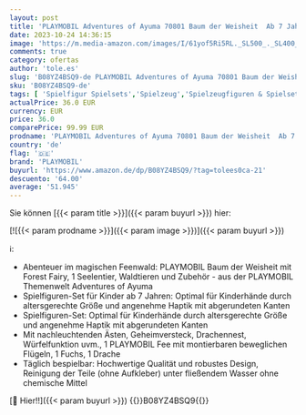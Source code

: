 ```yaml
---
layout: post
title: 'PLAYMOBIL Adventures of Ayuma 70801 Baum der Weisheit  Ab 7 Jahren'
date: 2023-10-24 14:36:15
image: 'https://m.media-amazon.com/images/I/61yof5Ri5RL._SL500_._SL400_.jpg'
comments: true
category: ofertas
author: 'tole.es'
slug: 'B08YZ4BSQ9-de PLAYMOBIL Adventures of Ayuma 70801 Baum der Weisheit Ab 7...'
sku: 'B08YZ4BSQ9-de'
tags: [ 'Spielfigur Spielsets','Spielzeug','Spielzeugfiguren & Spielsets','playmobil','🇩🇪', ]
actualPrice: 36.0 EUR
currency: EUR
price: 36.0
comparePrice: 99.99 EUR
prodname: 'PLAYMOBIL Adventures of Ayuma 70801 Baum der Weisheit  Ab 7 Jahren'
country: 'de'
flag: '🇩🇪'
brand: 'PLAYMOBIL'
buyurl: 'https://www.amazon.de/dp/B08YZ4BSQ9/?tag=tolees0ca-21'
descuento: '64.00'
average: '51.945'
---
```


Sie können [{{< param title >}}]({{< param buyurl >}}) hier:

[![{{< param prodname >}}]({{< param image >}})]({{< param buyurl >}})

ℹ️:

- Abenteuer im magischen Feenwald: PLAYMOBIL Baum der Weisheit mit Forest Fairy, 1 Seelentier, Waldtieren und Zubehör - aus der PLAYMOBIL Themenwelt Adventures of Ayuma
- Spielfiguren-Set für Kinder ab 7 Jahren: Optimal für Kinderhände durch altersgerechte Größe und angenehme Haptik mit abgerundeten Kanten
- Spielfiguren-Set: Optimal für Kinderhände durch altersgerechte Größe und angenehme Haptik mit abgerundeten Kanten
- Mit nachleuchtenden Ästen, Geheimversteck, Drachennest, Würfelfunktion uvm., 1 PLAYMOBIL Fee mit montierbaren beweglichen Flügeln, 1 Fuchs, 1 Drache
- Täglich bespielbar: Hochwertige Qualität und robustes Design, Reinigung der Teile (ohne Aufkleber) unter fließendem Wasser ohne chemische Mittel

[🛒 Hier!!]({{< param buyurl >}})
{{<world>}}B08YZ4BSQ9{{</world>}}
